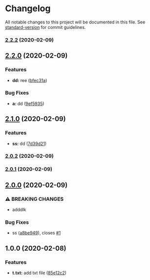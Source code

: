 # Changelog

All notable changes to this project will be documented in this file. See [standard-version](https://github.com/conventional-changelog/standard-version) for commit guidelines.

### [2.2.2](https://github.com/kiloc/funny/compare/v2.2.1...v2.2.2) (2020-02-09)

## [2.2.0](https://github.com/kiloc/funny/compare/v2.1.0...v2.2.0) (2020-02-09)


### Features

* **dd:** ree ([bfec31a](https://github.com/kiloc/funny/commit/bfec31af06785adb3441ba5ffa007ef04ebeb3c3))


### Bug Fixes

* **a:** dd ([9ef5935](https://github.com/kiloc/funny/commit/9ef59355d646eea2a3cc86d68a68d480ea3b5a43))

## [2.1.0](https://github.com/kiloc/funny/compare/v2.0.2...v2.1.0) (2020-02-09)


### Features

* **ss:** dd ([7d39d21](https://github.com/kiloc/funny/commit/7d39d212353e40dfaabfc575bda9691e3972cd35))

### [2.0.2](https://github.com/kiloc/funny/compare/v2.0.1...v2.0.2) (2020-02-09)

### [2.0.1](https://github.com/kiloc/funny/compare/v2.0.0...v2.0.1) (2020-02-09)

## [2.0.0](https://github.com/kiloc/funny/compare/v1.0.0...v2.0.0) (2020-02-09)


### ⚠ BREAKING CHANGES

* adddlk

### Bug Fixes

* ss ([a8be949](https://github.com/kiloc/funny/commit/a8be949fe40595cef1b2ba78b54ef76a7ff4d3c8)), closes [#1](https://github.com/kiloc/funny/issues/1)

## 1.0.0 (2020-02-08)


### Features

* **t.txt:** add txt file ([85e12c2](https://github.com/kiloc/funny/commit/85e12c21f2760f5064e57626e92f21bca0a6cd1c))
